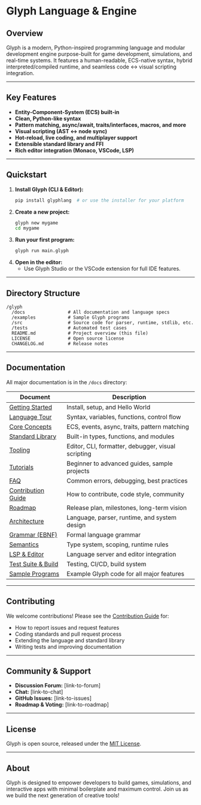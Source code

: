 # Glyph Language & Engine

## Overview
Glyph is a modern, Python-inspired programming language and modular development engine purpose-built for game development, simulations, and real-time systems. It features a human-readable, ECS-native syntax, hybrid interpreted/compiled runtime, and seamless code ↔ visual scripting integration.

---

## Key Features
- **Entity-Component-System (ECS) built-in**
- **Clean, Python-like syntax**
- **Pattern matching, async/await, traits/interfaces, macros, and more**
- **Visual scripting (AST ↔ node sync)**
- **Hot-reload, live coding, and multiplayer support**
- **Extensible standard library and FFI**
- **Rich editor integration (Monaco, VSCode, LSP)**

---

## Quickstart
1. **Install Glyph (CLI & Editor):**
   ```sh
   pip install glyphlang  # or use the installer for your platform
   ```
2. **Create a new project:**
   ```sh
   glyph new mygame
   cd mygame
   ```
3. **Run your first program:**
   ```sh
   glyph run main.glyph
   ```
4. **Open in the editor:**
   - Use Glyph Studio or the VSCode extension for full IDE features.

---

## Directory Structure
```
/glyph
  /docs                # All documentation and language specs
  /examples            # Sample Glyph programs
  /src                 # Source code for parser, runtime, stdlib, etc.
  /tests               # Automated test cases
  README.md            # Project overview (this file)
  LICENSE              # Open source license
  CHANGELOG.md         # Release notes
```

---

## Documentation
All major documentation is in the `/docs` directory:

| Document                | Description                                      |
|------------------------ |--------------------------------------------------|
| [Getting Started](docs/getting_started.md)         | Install, setup, and Hello World                |
| [Language Tour](docs/language_tour.md)             | Syntax, variables, functions, control flow      |
| [Core Concepts](docs/core_concepts.md)             | ECS, events, async, traits, pattern matching    |
| [Standard Library](docs/stdlib_reference.md)       | Built-in types, functions, and modules          |
| [Tooling](docs/tooling.md)                         | Editor, CLI, formatter, debugger, visual scripting |
| [Tutorials](docs/tutorials.md)                     | Beginner to advanced guides, sample projects    |
| [FAQ](docs/faq.md)                                 | Common errors, debugging, best practices        |
| [Contribution Guide](docs/contribution_guide.md)   | How to contribute, code style, community        |
| [Roadmap](docs/roadmap.md)                         | Release plan, milestones, long-term vision      |
| [Architecture](docs/architecture.md)               | Language, parser, runtime, and system design    |
| [Grammar (EBNF)](docs/grammar.ebnf)                | Formal language grammar                         |
| [Semantics](docs/semantics.md)                     | Type system, scoping, runtime rules             |
| [LSP & Editor](docs/lsp_and_editor.md)             | Language server and editor integration          |
| [Test Suite & Build](docs/test_suite_and_build.md) | Testing, CI/CD, build system                    |
| [Sample Programs](docs/sample_programs.md)         | Example Glyph code for all major features       |

---

## Contributing
We welcome contributions! Please see the [Contribution Guide](docs/contribution_guide.md) for:
- How to report issues and request features
- Coding standards and pull request process
- Extending the language and standard library
- Writing tests and improving documentation

---

## Community & Support
- **Discussion Forum:** [link-to-forum]
- **Chat:** [link-to-chat]
- **GitHub Issues:** [link-to-issues]
- **Roadmap & Voting:** [link-to-roadmap]

---

## License
Glyph is open source, released under the [MIT License](LICENSE).

---

## About
Glyph is designed to empower developers to build games, simulations, and interactive apps with minimal boilerplate and maximum control. Join us as we build the next generation of creative tools! 